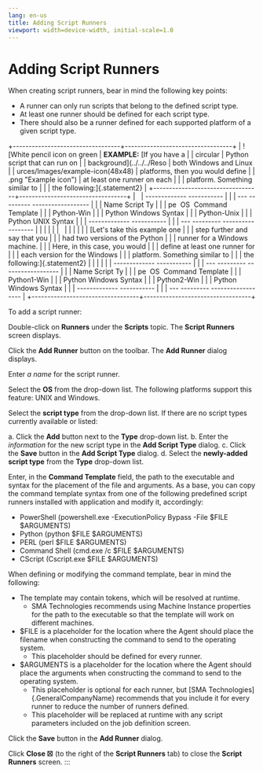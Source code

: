 ```yaml
---
lang: en-us
title: Adding Script Runners
viewport: width=device-width, initial-scale=1.0
---
```


#  Adding Script Runners

When creating script runners, bear in mind the following key points:

-   A runner can only run scripts that belong to the defined script
    type.
-   At least one runner should be defined for each script type.
-   There should also be a runner defined for each supported platform of
    a given script type.

+----------------------------------+----------------------------------+
| ![White pencil icon on green     | **EXAMPLE:** [If you have a      | | circular                         | Python script that can run on    |
| background](../../../Reso        | both Windows and Linux           |
| urces/Images/example-icon(48x48) | platforms, then you would define |
| .png "Example icon") | at least one runner on each      |
|                                  | platform. Something similar to   |
|                                  | the following:]{.statement2}     |
+----------------------------------+----------------------------------+
|                                  |   ------------- -----------      |
|                                  | --- --------- ------------------ |
|                                  |   Name          Script Ty        |
|                                  | pe    OS        Command Template |
|                                  |   Python-Win                     |
|                                  |  Python         Windows   Syntax |
|                                  |   Python-Unix                    |
|                                  |  Python         UNIX      Syntax |
|                                  |   ------------- -----------      |
|                                  | --- --------- ------------------ |
|                                  |                                  |
|                                  |                                  |
|                                  |                                  |
|                                  | [Let's take this example one    | |                                  | step further and say that you    |
|                                  | had two versions of the Python   |
|                                  | runner for a Windows machine.    |
|                                  | Here, in this case, you would    |
|                                  | define at least one runner for   |
|                                  | each version for the Windows     |
|                                  | platform. Something similar to   |
|                                  | the following:]{.statement2}     |
|                                  |                                  |
|                                  |   ------------- -----------      |
|                                  | --- --------- ------------------ |
|                                  |   Name          Script Ty        |
|                                  | pe    OS        Command Template |
|                                  |   Python1-Win                    |
|                                  |  Python         Windows   Syntax |
|                                  |   Python2-Win                    |
|                                  |  Python         Windows   Syntax |
|                                  |   ------------- -----------      |
|                                  | --- --------- ------------------ |
+----------------------------------+----------------------------------+

To add a script runner:

Double-click on **Runners** under the **Scripts** topic. The **Script
Runners** screen displays.

Click the **Add Runner** button on the toolbar. The **Add Runner**
dialog displays.

Enter *a name* for the script runner.

Select the **OS** from the drop-down list. The following platforms
support this feature: UNIX and Windows.

Select the **script type** from the drop-down list. If there are no
script types currently available or listed:

a.  Click the **Add** button next to the **Type** drop-down list.
b.  Enter the *information* for the new script type in the **Add Script
    Type** dialog.
c.  Click the **Save** button in the **Add Script Type** dialog.
d.  Select the **newly-added script type** from the **Type** drop-down
    list.

Enter, in the **Command Template** field, the path to the executable and
syntax for the placement of the file and arguments. As a base, you can
copy the command template syntax from one of the following predefined
script runners installed with application and modify it, accordingly:

-   PowerShell (powershell.exe -ExecutionPolicy Bypass -File $FILE
    $ARGUMENTS)
-   Python (python $FILE $ARGUMENTS)
-   PERL (perl $FILE $ARGUMENTS)
-   Command Shell (cmd.exe /c $FILE $ARGUMENTS)
-   CScript (Cscript.exe $FILE $ARGUMENTS)

When defining or modifying the command template, bear in mind the
following:

-   The template may contain tokens, which will be resolved at runtime.
    -   SMA Technologies recommends using Machine         Instance properties for the path to the executable so that the
        template will work on different machines.
-   $FILE is a placeholder for the location where the Agent should
    place the filename when constructing the command to send to the
    operating system.
    -   This placeholder should be defined for every runner.
-   $ARGUMENTS is a placeholder for the location where the Agent should
    place the arguments when constructing the command to send to the
    operating system.
    -   This placeholder is optional for each runner, but [SMA         Technologies]{.GeneralCompanyName} recommends that you include
        it for every runner to reduce the number of runners defined.
    -   This placeholder will be replaced at runtime with any script
        parameters included on the job definition screen.

Click the **Save** button in the **Add Runner** dialog.

Click **Close ☒** (to the right of the **Script Runners** tab) to close
the **Script Runners** screen.
:::

 

